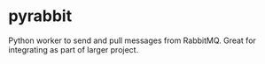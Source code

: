 # pyrabbit
Python worker to send and pull messages from RabbitMQ. Great for integrating as part of larger project.
